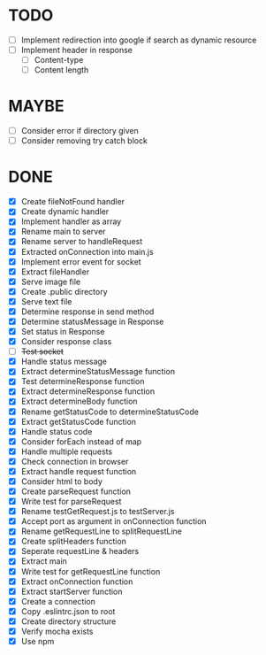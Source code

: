 # TODO
- [ ] Implement redirection into google if search as dynamic resource
- [ ] Implement header in response
  - [ ] Content-type
  - [ ] Content length

# MAYBE
- [ ] Consider error if directory given
- [ ] Consider removing try catch block

# DONE
- [x] Create fileNotFound handler
- [x] Create dynamic handler
- [x] Implement handler as array
- [x] Rename main to server
- [x] Rename server to handleRequest
- [x] Extracted onConnection into main.js
- [x] Implement error event for socket
- [x] Extract fileHandler
- [x] Serve image file
- [x] Create .public directory
- [x] Serve text file
- [x] Determine response in send method
- [x] Determine statusMessage in Response 
- [x] Set status in Response 
- [x] Consider response class
- [ ] ~~Test socket~~
- [x] Handle status message
- [x] Extract determineStatusMessage function
- [x] Test determineResponse function
- [x] Extract determineResponse function
- [x] Extract determineBody function
- [x] Rename getStatusCode to determineStatusCode
- [x] Extract getStatusCode function
- [x] Handle status code
- [x] Consider forEach instead of map
- [x] Handle multiple requests
- [x] Check connection in browser
- [x] Extract handle request function
- [x] Consider html to body
- [x] Create parseRequest function
- [x] Write test for parseRequest
- [x] Rename testGetRequest.js to testServer.js
- [x] Accept port as argument in onConnection function
- [x] Rename getRequestLine to splitRequestLine
- [x] Create splitHeaders function
- [x] Seperate requestLine & headers
- [x] Extract main
- [x] Write test for getRequestLine function
- [x] Extract onConnection function
- [x] Extract startServer function
- [x] Create a connection
- [x] Copy .eslintrc.json to root
- [x] Create directory structure
- [x] Verify mocha exists
- [x] Use npm 

